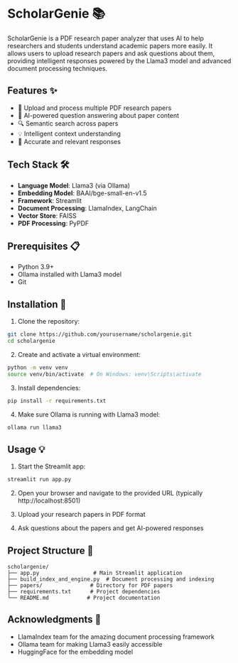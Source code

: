 # ScholarGenie 📚

ScholarGenie is a PDF research paper analyzer that uses AI to help researchers and students understand academic papers more easily. It allows users to upload research papers and ask questions about them, providing intelligent responses powered by the Llama3 model and advanced document processing techniques.

## Features ✨

- 📄 Upload and process multiple PDF research papers
- 🤖 AI-powered question answering about paper content
- 🔍 Semantic search across papers
- 💡 Intelligent context understanding
- 🎯 Accurate and relevant responses

## Tech Stack 🛠️

- **Language Model**: Llama3 (via Ollama)
- **Embedding Model**: BAAI/bge-small-en-v1.5
- **Framework**: Streamlit
- **Document Processing**: LlamaIndex, LangChain
- **Vector Store**: FAISS
- **PDF Processing**: PyPDF

## Prerequisites 📋

- Python 3.9+
- Ollama installed with Llama3 model
- Git

## Installation 🚀

1. Clone the repository:
```bash
git clone https://github.com/yourusername/scholargenie.git
cd scholargenie
```

2. Create and activate a virtual environment:
```bash
python -m venv venv
source venv/bin/activate  # On Windows: venv\Scripts\activate
```

3. Install dependencies:
```bash
pip install -r requirements.txt
```

4. Make sure Ollama is running with Llama3 model:
```bash
ollama run llama3
```

## Usage 💡

1. Start the Streamlit app:
```bash
streamlit run app.py
```

2. Open your browser and navigate to the provided URL (typically http://localhost:8501)

3. Upload your research papers in PDF format

4. Ask questions about the papers and get AI-powered responses

## Project Structure 📁

```
scholargenie/
├── app.py                 # Main Streamlit application
├── build_index_and_engine.py  # Document processing and indexing
├── papers/               # Directory for PDF papers
├── requirements.txt      # Project dependencies
└── README.md            # Project documentation
```

## Acknowledgments 🙏

- LlamaIndex team for the amazing document processing framework
- Ollama team for making Llama3 easily accessible
- HuggingFace for the embedding model 
